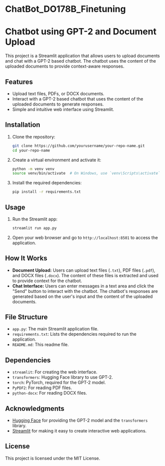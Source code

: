 # ChatBot_DO178B_Finetuning

# Chatbot using GPT-2 and Document Upload

This project is a Streamlit application that allows users to upload documents and chat with a GPT-2 based chatbot. The chatbot uses the content of the uploaded documents to provide context-aware responses.

## Features

- Upload text files, PDFs, or DOCX documents.
- Interact with a GPT-2 based chatbot that uses the content of the uploaded documents to generate responses.
- Simple and intuitive web interface using Streamlit.

## Installation

1. Clone the repository:
    ```bash
    git clone https://github.com/yourusername/your-repo-name.git
    cd your-repo-name
    ```

2. Create a virtual environment and activate it:
    ```bash
    python -m venv venv
    source venv/bin/activate  # On Windows, use `venv\Scripts\activate`
    ```

3. Install the required dependencies:
    ```bash
    pip install -r requirements.txt
    ```

## Usage

1. Run the Streamlit app:
    ```bash
    streamlit run app.py
    ```

2. Open your web browser and go to `http://localhost:8501` to access the application.

## How It Works

- **Document Upload:** Users can upload text files (`.txt`), PDF files (`.pdf`), and DOCX files (`.docx`). The content of these files is extracted and used to provide context for the chatbot.
- **Chat Interface:** Users can enter messages in a text area and click the "Send" button to interact with the chatbot. The chatbot's responses are generated based on the user's input and the content of the uploaded documents.

## File Structure

- `app.py`: The main Streamlit application file.
- `requirements.txt`: Lists the dependencies required to run the application.
- `README.md`: This readme file.

## Dependencies

- `streamlit`: For creating the web interface.
- `transformers`: Hugging Face library to use GPT-2.
- `torch`: PyTorch, required for the GPT-2 model.
- `PyPDF2`: For reading PDF files.
- `python-docx`: For reading DOCX files.

## Acknowledgments

- [Hugging Face](https://huggingface.co/) for providing the GPT-2 model and the `transformers` library.
- [Streamlit](https://streamlit.io/) for making it easy to create interactive web applications.

## License

This project is licensed under the MIT License.

